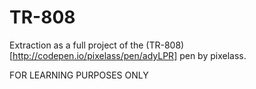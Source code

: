# TR-808

Extraction as a full project of the (TR-808)[http://codepen.io/pixelass/pen/adyLPR] pen by pixelass.

FOR LEARNING PURPOSES ONLY
